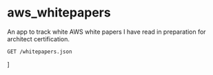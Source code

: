 aws_whitepapers
===============

An app to track white AWS white papers I have read in preparation for architect certification.


    GET /whitepapers.json
] 
